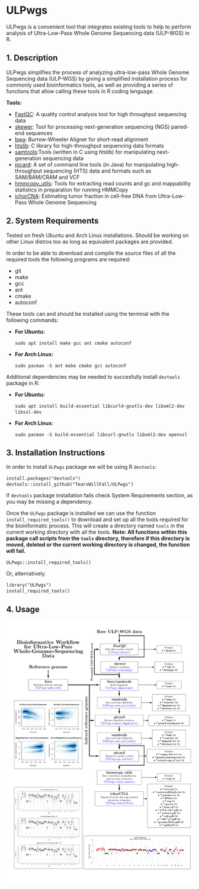 # ULPwgs

ULPwgs is a convenient tool that integrates existing tools to help to perform analysis of Ultra-Low-Pass Whole Genome Sequencing data (ULP-WGS) in R.

## 1. Description

ULPwgs simplifies the process of analyzing ultra-low-pass Whole Genome Sequencing data (ULP-WGS) by giving a simplified installation process for commonly used bioinformatics tools, as well as providing a series of functions that allow calling these tools in R coding language.

**Tools:**
* [FastQC](https://github.com/s-andrews/FastQC):  A quality control analysis tool for high throughput sequencing data 
* [skewer](https://github.com/relipmoc/skewer): Tool for processing next-generation sequencing (NGS) paired-end sequences
* [bwa](https://github.com/lh3/bwa): Burrow-Wheeler Aligner for short-read alignment
* [htslib](https://github.com/samtools/htslib): C library for high-throughput sequencing data formats 
* [samtools](https://github.com/samtools/samtools/):Tools (written in C using htslib) for manipulating next-generation sequencing data
* [picard](https://github.com/broadinstitute/picard): A set of command line tools (in Java) for manipulating high-throughput sequencing (HTS) data and formats such as SAM/BAM/CRAM and VCF
* [hmmcopy_utils](https://github.com/shahcompbio/hmmcopy_utils): Tools for extracting read counts and gc and mappability statistics in preparation for running HMMCopy
* [ichorCNA](https://github.com/broadinstitute/ichorCNA): Estimating tumor fraction in cell-free DNA from Ultra-Low-Pass Whole Genome Sequencing

## 2. System Requirements


Tested on fresh Ubuntu and Arch Linux installations. Should be working on other Linux distros too as long as equivalent packages are provided. 

In order to be able to download and compile the source files of all the required tools the following programs are required:
* git
* make
* gcc
* ant
* cmake
* autoconf

These tools can and should be installed using the terminal with the following commands:

* **For Ubuntu:**

  ```
  sudo apt install make gcc ant cmake autoconf
  ```

* **For Arch Linux:**

  ```
  sudo pacman -S ant make cmake gcc autoconf
  ```
  
Additional dependencies may be needed to succesfully install `devtools` package in R:
  
* **For Ubuntu:**

  ```
  sudo apt install build-essential libcurl4-gnutls-dev libxml2-dev libssl-dev
  ```
  
* **For Arch Linux:**

  ```
  sudo pacman -S build-essential libcurl-gnutls libxml2-dev openssl
  ```


## 3. Installation Instructions

In order to install `ULPwgs` package we will be using R `devtools`:

```
install.packages("devtools")
devtools::install_github("TearsWillFall/ULPwgs")
```
If `devtools` package installation fails check System Requirements section, as you may be missing a dependency.

Once the `ULPwgs` package is installed we can use the function `install_required_tools()` to download and set up all the tools required for the bioinformatic process. This will create a directory named `tools` in the current working directory with all the tools. **Note: All functions within this package call scripts from the `tools` directory, therefore if this directory is moved, deleted or the current working directory is changed, the function will fail.**

```
ULPwgs::install_required_tools()
```

Or, alternatively.

```
library("ULPwgs")
install_required_tools()
```
## 4. Usage
![Bioinformatic Workflow example of ULPwgs](https://github.com/TearsWillFall/ULPwgs/blob/master/Graph.png?raw=true)
